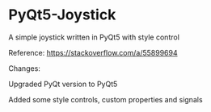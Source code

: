 # PyQt5-Joystick
A simple joystick written in PyQt5 with style control

Reference: https://stackoverflow.com/a/55899694

Changes:

Upgraded PyQt version to PyQt5

Added some style controls, custom properties and signals

